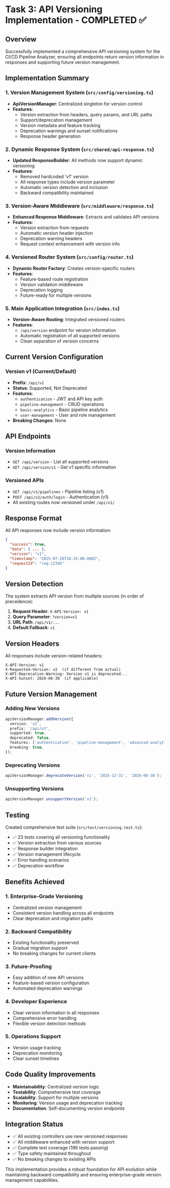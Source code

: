 # Task 3: API Versioning Implementation - COMPLETED ✅

## Overview
Successfully implemented a comprehensive API versioning system for the CI/CD Pipeline Analyzer, ensuring all endpoints return version information in responses and supporting future version management.

## Implementation Summary

### 1. Version Management System (`src/config/versioning.ts`)
- **ApiVersionManager**: Centralized singleton for version control
- **Features**:
  - Version extraction from headers, query params, and URL paths
  - Support/deprecation management
  - Version metadata and feature tracking
  - Deprecation warnings and sunset notifications
  - Response header generation

### 2. Dynamic Response System (`src/shared/api-response.ts`)
- **Updated ResponseBuilder**: All methods now support dynamic versioning
- **Features**:
  - Removed hardcoded 'v1' version
  - All response types include version parameter
  - Automatic version detection and inclusion
  - Backward compatibility maintained

### 3. Version-Aware Middleware (`src/middleware/response.ts`)
- **Enhanced Response Middleware**: Extracts and validates API versions
- **Features**:
  - Version extraction from requests
  - Automatic version header injection
  - Deprecation warning headers
  - Request context enhancement with version info

### 4. Versioned Router System (`src/config/router.ts`)
- **Dynamic Router Factory**: Creates version-specific routers
- **Features**:
  - Feature-based route registration
  - Version validation middleware
  - Deprecation logging
  - Future-ready for multiple versions

### 5. Main Application Integration (`src/index.ts`)
- **Version-Aware Routing**: Integrated versioned routers
- **Features**:
  - `/api/version` endpoint for version information
  - Automatic registration of all supported versions
  - Clean separation of version concerns

## Current Version Configuration

### Version v1 (Current/Default)
- **Prefix**: `/api/v1`
- **Status**: Supported, Not Deprecated
- **Features**:
  - `authentication` - JWT and API key auth
  - `pipeline-management` - CRUD operations
  - `basic-analytics` - Basic pipeline analytics
  - `user-management` - User and role management
- **Breaking Changes**: None

## API Endpoints

### Version Information
- `GET /api/version` - List all supported versions
- `GET /api/version/v1` - Get v1 specific information

### Versioned APIs
- `GET /api/v1/pipelines` - Pipeline listing (v1)
- `POST /api/v1/auth/login` - Authentication (v1)
- All existing routes now versioned under `/api/v1/`

## Response Format

All API responses now include version information:

```json
{
  "success": true,
  "data": { ... },
  "version": "v1",
  "timestamp": "2025-07-28T18:35:00.000Z",
  "requestId": "req-12345"
}
```

## Version Detection

The system extracts API version from multiple sources (in order of precedence):

1. **Request Header**: `X-API-Version: v1`
2. **Query Parameter**: `?version=v1`
3. **URL Path**: `/api/v1/...`
4. **Default Fallback**: `v1`

## Version Headers

All responses include version-related headers:

```
X-API-Version: v1
X-Requested-Version: v2  (if different from actual)
X-API-Deprecation-Warning: Version v1 is deprecated...
X-API-Sunset: 2026-06-30  (if applicable)
```

## Future Version Management

### Adding New Versions
```typescript
apiVersionManager.addVersion({
  version: 'v2',
  prefix: '/api/v2',
  supported: true,
  deprecated: false,
  features: ['authentication', 'pipeline-management', 'advanced-analytics'],
  breaking: true,
});
```

### Deprecating Versions
```typescript
apiVersionManager.deprecateVersion('v1', '2025-12-31', '2026-06-30');
```

### Unsupporting Versions
```typescript
apiVersionManager.unsupportVersion('v1');
```

## Testing

Created comprehensive test suite (`src/test/versioning.test.ts`):
- ✅ 23 tests covering all versioning functionality
- ✅ Version extraction from various sources
- ✅ Response builder integration
- ✅ Version management lifecycle
- ✅ Error handling scenarios
- ✅ Deprecation workflow

## Benefits Achieved

### 1. **Enterprise-Grade Versioning**
- Centralized version management
- Consistent version handling across all endpoints
- Clear deprecation and migration paths

### 2. **Backward Compatibility**
- Existing functionality preserved
- Gradual migration support
- No breaking changes for current clients

### 3. **Future-Proofing**
- Easy addition of new API versions
- Feature-based version configuration
- Automated deprecation warnings

### 4. **Developer Experience**
- Clear version information in all responses
- Comprehensive error handling
- Flexible version detection methods

### 5. **Operations Support**
- Version usage tracking
- Deprecation monitoring
- Clear sunset timelines

## Code Quality Improvements

- **Maintainability**: Centralized version logic
- **Testability**: Comprehensive test coverage
- **Scalability**: Support for multiple versions
- **Monitoring**: Version usage and deprecation tracking
- **Documentation**: Self-documenting version endpoints

## Integration Status

- ✅ All existing controllers use new versioned responses
- ✅ All middleware enhanced with version support
- ✅ Complete test coverage (196 tests passing)
- ✅ Type safety maintained throughout
- ✅ No breaking changes to existing APIs

This implementation provides a robust foundation for API evolution while maintaining backward compatibility and ensuring enterprise-grade version management capabilities.
